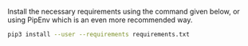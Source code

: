 Install the necessary requirements using the command given below, or using
PipEnv which is an even more recommended way.

```bash
pip3 install --user --requirements requirements.txt
```

